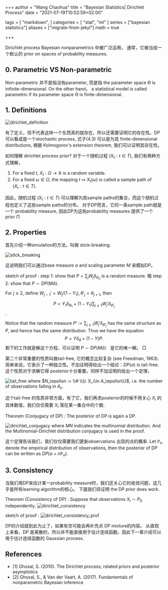 +++
author = "Wang Chaohua"
title = "Bayesian Statistics| Dirichlet Process"
date = "2021-07-19T10:52:59+02:00"

tags = [
    "markdown",
]
categories = [
    "stat",
    "ml"
]
series = ["bayesian statistics"]
aliases = ["migrate-from-jekyl"]
math = true

+++
<!-- # Bayesian Statistics| Dirichlet Process -->

Dirichlet process Bayesian nonparametrics 中被广泛运用， 通常，它被当成一个默认的 prior on spaces of probability measures.

## 0. Parametric VS Non-parametric

Non-parametric 并不是指没有parameter, 而是指 the parameter space $\mathcal{\Theta}$ is infinite-dimensional. On the other hand， a statistical model is called parametric if its parameter space $\mathcal{\Theta}$ is finite-dimensional.



## 1. Definitions


![dirichlet_definition](/img_bayes_DP/dirichlet_1.PNG)

有了定义，但不代表这样一个东西真的就存在，所以还需要证明它的存在性。DP 可以看成是一个stochastic process, 式子(4.3) 可以是为其 finite-dimensional distributions, 根据 Kolmogorov's extension theorem, 我们可以证明其存在性。

如何理解 dirichlet process prior? 对于一个随机过程 $(X_t:t\in T)$, 我们有两种方式理解，
   1. For a fixed $t$, $X_t:\Omega\to\mathbb{R}$ is a random variable.
   2. For a fixed $\omega\in \Omega$, the mapping $t\mapsto X_t(\omega)$ is called a sample path of $(X_t:t\in T)$.

因此，随机过程 $(X_t:t\in T)$ 可以理解为其sample paths的集合，而这个随机过程也定义了这些sample paths的分布。 对于DP而言，它的一条sample path就是一个 probability measure, 因此DP为这些probability measures 提供了一个 prior $\Pi$.

## 2. Properties

首先介绍一种simulation的方法，叫做 stick-breaking.

![stick_breaking](/img_bayes_DP/dirichlet_2.PNG)

这说明我们可以通过base measure $\alpha$ and scaling parameter $M$ 来模拟DP。

sketch of proof
: step 1: show that $P = \sum_j W_j \delta_{\theta_J}$ is  a random measure. 略
  step 2: show that $P \sim DP(M\bar{\alpha})$. 

  For $j\geq 2$, define $W_{j-1}' = W_j/(1-Y_1), \theta'_j = \theta_{j+1}$, then 
  
  $$P= Y_1 \delta_{\theta_1} + (1-Y_1)\sum_{j\geq 1} W_j'\delta_{\theta'_j}$$.

  Notice that the random measure $P':= \sum_{j\geq 1} W_j'\delta_{\theta'_j}$ has the same structure as $P$, and hence has the same distribution. Thus we have the equation 
  $$P = Y\delta_{\theta} + (1-Y) P.$$
  剩下的工作就是解这个方程，可以证明 $P\sim DP(M\bar{\alpha}）$ 是它的唯一解。
  $\Box$


第二个非常重要的性质叫做tail-free, 它的概念比较复杂 (see Freedman, 1963). 简单来说，它表示了一种独立性。不加证明得给出一个结论：$DP(\alpha)$ is tail-free. 这个性质对于求解它得 posterior十分重要。同样不加证明的给出一个定理，

![tail_free](/img_bayes_DP/dirichlet_3.PNG)
where $N_\epsilon := \\# \\{i: X_i\in A_\epsilon\\}$, i.e. the number of observations falling in $A_\epsilon$.

这个tail-free 的性质非常方面，有了它，我们再求posterior的时候不用关心 $X_i$ 的具体数值，我们仅仅需要 $X_i$ 落在某一集合中的个数.

Theorem (Conjugacy of DP)
: The posterior of DP is again a DP.

![dirichlet_conjugacy](/img_bayes_DP/dirichlet_4.PNG)
where $MN$ indicates the multinomial distribution. And the Multinomial-Dirichlet distribution conjugacy is used in the proof.

这个定理告诉我们，我们仅仅需要我们更新observations 出现的点的概率. Let $\mathbb{P}_n$ denote the empirical distribution of observations, then the posterior of DP can be written as $DP(\alpha + n\mathbb{P}_n)$.


## 3. Consistency
当我们用DP来估计某一probability measure时，我们还关心它的收敛问题，这几乎是所有learning algorithm的核心。 下面我们将证明 the DP prior does work.

Theorem (Consistency of DP)
: Suppose that observations $X_i\sim P_0$ independently.
![dirichlet_consistency](/img_bayes_DP/dirichlet_5.PNG)

sketch of proof
: ![dirichlet_consistency_prof](/img_bayes_DP/dirichlet_6.PNG)

DP的介绍就到此为止了，如果有空可能会再补充点 DP mixture的内容。 从直观上来看，DP 是离散的，所以并不能直接用于估计连续函数。因此下一章介绍可以用于估计连续函数的 Gaussian process.

## References

- [1] Ghosal, S. (2010). The Dirichlet process, related priors and posterior asymptotics
- [2] Ghosal, S., & Van der Vaart, A. (2017). Fundamentals of nonparametric Bayesian inference



